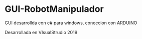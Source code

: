 # GUI-RobotManipulador
GUI desarrollda con c# para windows, coneccion con ARDUINO

Desarrollada en VIsualStrudio 2019 



